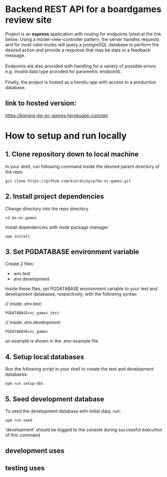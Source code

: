 # Backend REST API for a boardgames review site
Project is an **express** application with routing for endpoints listed at the link below. Using a model-view-controller pattern, the server handles requests and for most valid routes will query a postgreSQL database to perform the desired action and provide a response that may be data or a feedback message. 
\
\
Endpoints are also provided with handling for a variety of possible errors e.g. invalid data type provided for parametric endpoints.
\
\
Finally, the project is hosted as a heroku app with access to a production database.

## link to hosted version:
*https://kierans-be-nc-games.herokuapp.com/api*

# How to setup and run locally

## 1. Clone repository down to local machine

In your shell, run following command inside the desired parent directory of the repo
```
git clone https://github.com/kieranjoyce/be-nc-games.git
```

## 2. Install project dependencies

Change directory into the repo directory
```
cd be-nc-games
````
install dependencies with node package manager 
```
npm install
```

## 3. Set PGDATABASE environment variable

Create 2 files:

- .env.test
- .env.development

Inside these files, set PGDATABASE environment variable to your test and development databases, respectively, with the following syntax:

// inside .env.test:
```
PGDATABASE=nc_games_test
```

// inside .env.development:
```
PGDATABASE=nc_games
```

an example is shown in the .env-example file

## 4. Setup local databases

Run the following script in your shell to create the test and development databases:
```
npm run setup-dbs
```

## 5. Seed development database

To seed the development database with initial data, run:
```
npm run seed
```
'development' should be logged to the console during successful execution of this command

## development uses

## testing uses
